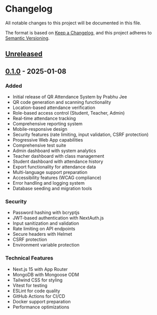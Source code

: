 # Changelog

All notable changes to this project will be documented in this file.

The format is based on [Keep a Changelog](https://keepachangelog.com/en/1.0.0/),
and this project adheres to [Semantic Versioning](https://semver.org/spec/v2.0.0.html).

## [Unreleased]

## [0.1.0] - 2025-01-08

### Added
- Initial release of QR Attendance System by Prabhu Jee
- QR code generation and scanning functionality
- Location-based attendance verification
- Role-based access control (Student, Teacher, Admin)
- Real-time attendance tracking
- Comprehensive reporting system
- Mobile-responsive design
- Security features (rate limiting, input validation, CSRF protection)
- Progressive Web App capabilities
- Comprehensive test suite
- Admin dashboard with system analytics
- Teacher dashboard with class management
- Student dashboard with attendance history
- Export functionality for attendance data
- Multi-language support preparation
- Accessibility features (WCAG compliance)
- Error handling and logging system
- Database seeding and migration tools

### Security
- Password hashing with bcryptjs
- JWT-based authentication with NextAuth.js
- Input sanitization and validation
- Rate limiting on API endpoints
- Secure headers with Helmet
- CSRF protection
- Environment variable protection

### Technical Features
- Next.js 15 with App Router
- MongoDB with Mongoose ODM
- Tailwind CSS for styling
- Vitest for testing
- ESLint for code quality
- GitHub Actions for CI/CD
- Docker support preparation
- Performance optimizations

[Unreleased]: https://github.com/USERNAME/REPOSITORY/compare/v0.1.0...HEAD
[0.1.0]: https://github.com/USERNAME/REPOSITORY/releases/tag/v0.1.0